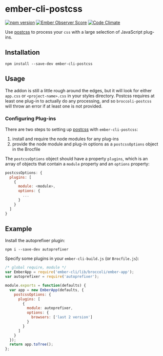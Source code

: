 # ember-cli-postcss

[![npm version](https://badge.fury.io/js/ember-cli-postcss.svg)](http://badge.fury.io/js/ember-cli-postcss) [![Ember Observer Score](http://emberobserver.com/badges/ember-cli-postcss.svg)](http://emberobserver.com/addons/ember-cli-postcss) [![Code Climate](https://codeclimate.com/github/jeffjewiss/ember-cli-postcss/badges/gpa.svg)](https://codeclimate.com/github/jeffjewiss/ember-cli-postcss)

Use [postcss](https://github.com/postcss/postcss) to process your `css` with a large selection of JavaScript plug-ins.

## Installation

```shell
npm install --save-dev ember-cli-postcss
```

## Usage

The addon is still a little rough around the edges, but it will look for either `app.css` or `<project-name>.css` in your styles directory. Postcss requires at least one plug-in to actually do any processing, and so `broccoli-postcss` will throw an error if at least one is not provided.

### Configuring Plug-ins

There are two steps to setting up [postcss](https://github.com/postcss/postcss) with `ember-cli-postcss`:

1. install and require the node modules for any plug-ins
2. provide the node module and plug-in options as a `postcssOptions` object in the Brocfile

The `postcssOptions` object should have a property `plugins`, which is an array of objects that contain a `module` property and an `options` property:

```javascript
postcssOptions: {
  plugins: [
    {
      module: <module>,
      options: {
        ...
      }
    }
  ]
}
```

## Example

Install the autoprefixer plugin:

```shell
npm i --save-dev autoprefixer
```

Specify some plugins in your `ember-cli-build.js` (or `Brocfile.js`):

```javascript
/* global require, module */
var EmberApp = require('ember-cli/lib/broccoli/ember-app');
var autoprefixer = require('autoprefixer');

module.exports = function(defaults) {
  var app = new EmberApp(defaults, {
    postcssOptions: {
      plugins: [
        {
          module: autoprefixer,
          options: {
            browsers: ['last 2 version']
          }
        }
      ]
    }
  });
  return app.toTree();
};
```
